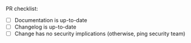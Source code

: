 PR checklist:

- [ ] Documentation is up-to-date
- [ ] Changelog is up-to-date
- [ ] Change has no security implications (otherwise, ping security team)

